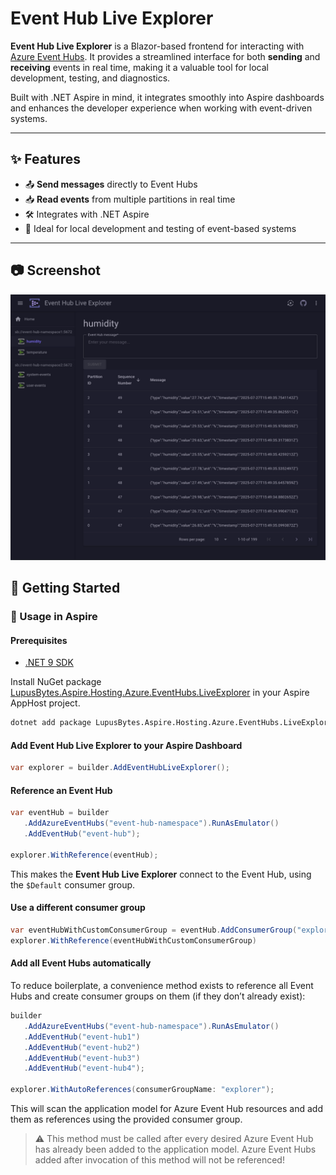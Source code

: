 # Event Hub Live Explorer

**Event Hub Live Explorer** is a Blazor-based frontend for interacting with [Azure Event Hubs](https://learn.microsoft.com/en-us/azure/event-hubs/). It provides a streamlined interface for both **sending** and **receiving** events in real time, making it a valuable tool for local development, testing, and diagnostics.

Built with .NET Aspire in mind, it integrates smoothly into Aspire dashboards and enhances the developer experience when working with event-driven systems.

---

## ✨ Features

- 📤 **Send messages** directly to Event Hubs
- 📥 **Read events** from multiple partitions in real time
- 🛠️ Integrates with .NET Aspire 
- 🧪 Ideal for local development and testing of event-based systems

---

## 📷 Screenshot
![Event Hub Live Explorer example screenshot](docs/images/screenshot.png)

## 🚀 Getting Started

### 🧩 Usage in Aspire

#### Prerequisites
* [.NET 9 SDK](https://dotnet.microsoft.com/en-us/download/dotnet/9.0)

Install NuGet package [LupusBytes.Aspire.Hosting.Azure.EventHubs.LiveExplorer](https://www.nuget.org/packages/LupusBytes.Aspire.Hosting.Azure.EventHubs.LiveExplorer/) in your Aspire AppHost project.

```bash
dotnet add package LupusBytes.Aspire.Hosting.Azure.EventHubs.LiveExplorer
```

#### Add **Event Hub Live Explorer** to your Aspire Dashboard
```csharp
var explorer = builder.AddEventHubLiveExplorer();
```

#### Reference an Event Hub
```csharp
var eventHub = builder
   .AddAzureEventHubs("event-hub-namespace").RunAsEmulator()
   .AddEventHub("event-hub");

explorer.WithReference(eventHub);
```

This makes the **Event Hub Live Explorer** connect to the Event Hub, using the `$Default` consumer group.

#### Use a different consumer group

```csharp
var eventHubWithCustomConsumerGroup = eventHub.AddConsumerGroup("explorer");
explorer.WithReference(eventHubWithCustomConsumerGroup)
```

#### Add all Event Hubs automatically

To reduce boilerplate, a convenience method exists to reference all Event Hubs and create consumer groups on them (if they don’t already exist):

```csharp
builder
   .AddAzureEventHubs("event-hub-namespace").RunAsEmulator()
   .AddEventHub("event-hub1")
   .AddEventHub("event-hub2")
   .AddEventHub("event-hub3")
   .AddEventHub("event-hub4");

explorer.WithAutoReferences(consumerGroupName: "explorer");
```
This will scan the application model for Azure Event Hub resources and add them as references using the provided consumer group.

>⚠️ This method must be called after every desired Azure Event Hub has already been added to the application model.
Azure Event Hubs added after invocation of this method will not be referenced!
